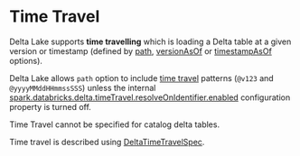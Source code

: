 # Time Travel

Delta Lake supports **time travelling** which is loading a Delta table at a given version or timestamp (defined by [path](options.md#path), [versionAsOf](options.md#versionAsOf) or [timestampAsOf](options.md#timestampAsOf) options).

Delta Lake allows `path` option to include [time travel](DeltaTableUtils.md#extractIfPathContainsTimeTravel) patterns (`@v123` and `@yyyyMMddHHmmssSSS`) unless the internal [spark.databricks.delta.timeTravel.resolveOnIdentifier.enabled](DeltaSQLConf.md#timeTravel.resolveOnIdentifier.enabled) configuration property is turned off.

Time Travel cannot be specified for catalog delta tables.

Time travel is described using [DeltaTimeTravelSpec](DeltaTimeTravelSpec.md).
